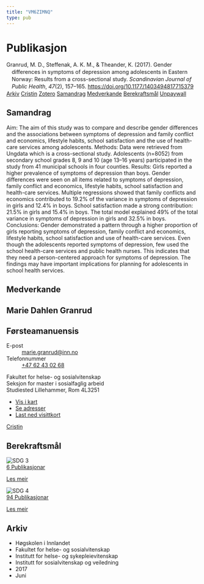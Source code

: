 ```yaml
---
title: "VM6ZIMNQ"
type: pub
---
```

<h1>Publikasjon</h1>
<article id="csl-bib-container-VM6ZIMNQ" class="csl-bib-container">
  <div class="csl-bib-body" style="line-height: 1.35; padding-left: 1em; text-indent:-1em;">
  <div class="csl-entry">Granrud, M. D., Steffenak, A. K. M., &amp; Theander, K. (2017). Gender differences in symptoms of depression among adolescents in Eastern Norway: Results from a cross-sectional study. <i>Scandinavian Journal of Public Health</i>, <i>47</i>(2), 157&#x2013;165. <a href="https://doi.org/10.1177/1403494817715379">https://doi.org/10.1177/1403494817715379</a></div>
</div>
  <div class="csl-bib-buttons">
    <a href="#taxonomy-article-VM6ZIMNQ" class="csl-bib-button">Arkiv</a>
    <a href="https://app.cristin.no/results/show.jsf?id=1475587" alt="Cristin URL" class="csl-bib-button">Cristin</a>
    <a href="http://zotero.org/groups/5402882/items/VM6ZIMNQ" alt="Zotero URL" class="csl-bib-button">Zotero</a>
    <a href="#abstract-article-VM6ZIMNQ" class="csl-bib-button">Samandrag</a>
    <a href="#contributors-article-VM6ZIMNQ" class="csl-bib-button">Medverkande</a>
    <a href="#sdg-article-VM6ZIMNQ" class="csl-bib-button">Berekraftsmål</a>
    <a href="https://doi.org/10.1177/1403494817715379" class="csl-bib-button">Unpaywall</a>
  </div>
  <div id="csl-bib-meta-container-VM6ZIMNQ"></div>
</article>
<div id="csl-bib-meta-VM6ZIMNQ" class="csl-bib-meta">
  <article id="abstract-article-VM6ZIMNQ" class="abstract-article">
    <h1>Samandrag</h1>
    Aim: The aim of this study was to compare and describe gender differences and the associations between symptoms of depression and family conflict and economics, lifestyle habits, school satisfaction and the use of health-care services among adolescents. Methods: Data were retrieved from Ungdata which is a cross-sectional study. Adolescents (n=8052) from secondary school grades 8, 9 and 10 (age 13–16 years) participated in the study from 41 municipal schools in four counties. Results: Girls reported a higher prevalence of symptoms of depression than boys. Gender differences were seen on all items related to symptoms of depression, family conflict and economics, lifestyle habits, school satisfaction and health-care services. Multiple regressions showed that family conflicts and economics contributed to 19.2% of the variance in symptoms of depression in girls and 12.4% in boys. School satisfaction made a strong contribution: 21.5% in girls and 15.4% in boys. The total model explained 49% of the total variance in symptoms of depression in girls and 32.5% in boys. Conclusions: Gender demonstrated a pattern through a higher proportion of girls reporting symptoms of depression, family conflict and economics, lifestyle habits, school satisfaction and use of health-care services. Even though the adolescents reported symptoms of depression, few used the school health-care services and public health nurses. This indicates that they need a person-centered approach for symptoms of depression. The findings may have important implications for planning for adolescents in school health services.
  </article>
  <article id="contributors-article-VM6ZIMNQ" class="contributors-article">
    <h1>Medverkande</h1>
    <div class="personas"> <div class="vrtx-hinn-person-card"> <div class="photo"> <i class="lar la-user-circle missing-person"></i> </div> <div class="info"> <hgroup><h1>Marie Dahlen Granrud</h1> <h2>Førsteamanuensis</h2> </hgroup><dl> <dt>E-post</dt> <dd> <a href="mailto:marie.granrud@inn.no">marie.granrud@inn.no</a> </dd> <dt>Telefonnummer</dt> <dd><a href="tel:+4762430268"> +47 62 43 02 68 </a></dd> </dl> <p> Fakultet for helse- og sosialvitenskap<br> Seksjon for master i sosialfaglig arbeid<br> Studiested Lillehammer, Rom 4L3251 </p> <ul class="vrtx-hinn-links"> <li><a href="https://www.google.com/maps?q=60.88177,11.53669">Vis i kart</a></li> <li><a href="https://www.inn.no/finn-en-ansatt/marie-granrud.html#vrtx-hinn-addresses">Se adresser</a></li> <li><a href="https://www.inn.no/finn-en-ansatt/marie-granrud.html?vrtx=vcf">Last ned visittkort</a></li> </ul> </div> </div> <a href="https://app.cristin.no/persons/show.jsf?id=606793" alt="Cristin URL" class="personas-cristin">Cristin</a> </div>
  </article>
  <article id="sdg-article-VM6ZIMNQ" class="sdg-article">
    <h1>Berekraftsmål</h1>
    <div class="sdg-container"><div id="sdg3" class="sdg"> <img src="{{< params subfolder >}}images/sdg/sdg03_no.png" class="image" alt="SDG 3"> <div class="sdg-overlay"> <a href="{{< params subfolder >}}no/archive/?sdg=3#archive" class="sdg-publication-count"><span>6</span> Publikasjonar</a> <p><a href="NA" class="sdg-read-more">Les meir</a></p> </div> </div> <div id="sdg4" class="sdg"> <img src="{{< params subfolder >}}images/sdg/sdg04_no.png" class="image" alt="SDG 4"> <div class="sdg-overlay"> <a href="{{< params subfolder >}}no/archive/?sdg=4#archive" class="sdg-publication-count"><span>94</span> Publikasjonar</a> <p><a href="NA" class="sdg-read-more">Les meir</a></p> </div> </div></div>
  </article>
  <article id="taxonomy-article-VM6ZIMNQ" class="taxonomy-article">
    <h1>Arkiv</h1>
    <ul>
      <li>Høgskolen i Innlandet</li>
      <li>Fakultet for helse- og sosialvitenskap</li>
      <li>Institutt for helse- og sykepleievitenskap</li>
      <li>Institutt for sosialvitenskap og veiledning</li>
      <li>2017</li>
      <li>Juni</li>
    </ul>
  </article>
</div>
